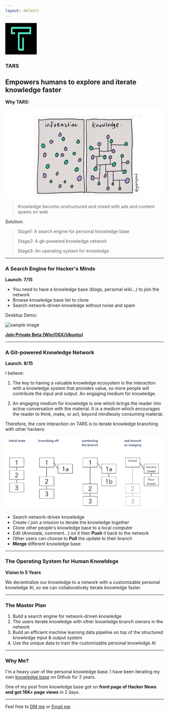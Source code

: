 ```yaml
---
layout: default
---
```


<img src="images/tars.png" alt="sample image" width="100" height="100">


### TARS

## Empowers humans to explore and iterate knowledge faster

**Why TARS:**

<img src="images/infovknowledge.png" alt="sample image">

> Knowledge become unstructured and mixed with ads and content spams on web

Solution:

> Stage1: A search engine for personal knowledge base

> Stage2: A git-powered knowledge network

> Stage3: An operating system for knowledge

---

### A Search Engine for Hacker's Minds

**Launch: 7/15**

- You need to have a knowledge base (blogs, personal wiki...) to join the network
- Browse knowledge base list to clone
- Search network-driven knowledge without noise and spam


Desktop Demo:


<img src="images/search.gif" alt="sample image" width="600" height="350">

**[Join Private Beta (Win/OSX/Ubuntu)](http://app.tarsmachine.com/)**


---

### A Git-powered Knowledge Network

**Launch: 8/15**


I believe:

1. The key to having a valuable knowledge ecosystem is the interaction with a knowledge system that provides value, so more people will contribute the input and output. An engaging medium for knowledge.

2. An engaging medium for knowledge is one which brings the reader into active conversation with the material. It is a medium which encourages the reader to think, make, or act, beyond mindlessly consuming material.

Therefore, the core interaction on TARS is to iterate knowledge branching with other hackers:

<img src="images/folgezettel.png" alt="sample image">

- Search network-driven knowledge
- Create / join a mission to iterate the knowledge together
- Clone other people's knowledge base to a local computer
- Edit (Annotate, comment...) on it then **Push** it back to the network
- Other users can choose to **Pull** the update to their branch
- **Merge** different knowledge base


---

### The Operating System for Human Knowldege

**Vision In 5 Years**

We decentralize our knowledge to a network with a customizable personal knowledge AI, so we can collaboratively iterate knowledge faster.


---

### The Master Plan

1. Build a search engine for network-driven knowledge
2. The users iterate knowledge with other knowledge branch owners in the network
3. Build an efficient machine learning data pipeline on top of the structured knowledge input & output system 
4. Use the unique data to train the customizable personal knowledge AI

---

### Why Me?

I'm a heavy user of the personal knowledge base. I have been iterating my own [knowledge base](https://github.com/allenleein/knowledge-base) on Github for 2 years.

One of my post from knowledge base got on **front page of Hacker News and got 16K+ page views** in 2 days.

---

Feel free to [DM me](https://twitter.com/allenleein) or [Email me](mailto:allenleein@gmail.com)












